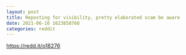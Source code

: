 ```yaml
--- 
layout: post 
title: Reposting for visibility, pretty elaborated scam be aware 
date: 2021-06-16 1623858760 
categories: reddit 
--- 
```

https://redd.it/o18276